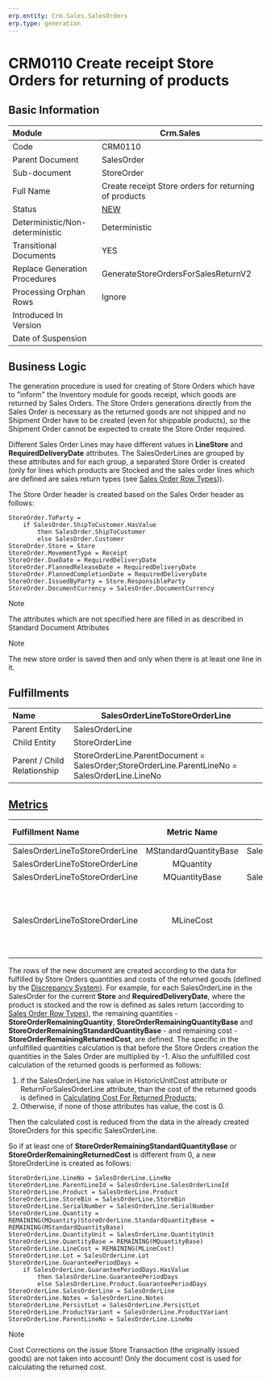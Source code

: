 ```yaml
---
erp.entity: Crm.Sales.SalesOrders
erp.type: generation
---
```


# CRM0110 Create receipt Store Orders for returning of products

## Basic Information

| Module                          | Crm.Sales                                                    |
| :------------------------------ | ------------------------------------------------------------ |
| Code                            | CRM0110                                                      |
| Parent Document                 | SalesOrder                                                   |
| Sub-document                    | StoreOrder                                                   |
| Full Name                       | Create receipt Store orders for returning of products        |
| Status                          | [NEW](https://enterpriseone.atlassian.net/wiki/spaces/techdoc/pages/215777330/Generation+Procedures+Lifetime+Stages) |
| Deterministic/Non-deterministic | Deterministic                                                |
| Transitional Documents          | YES                                                          |
| Replace Generation Procedures   | GenerateStoreOrdersForSalesReturnV2 |
| Processing Orphan Rows          | Ignore                                                       |
| Introduced In Version           |                                                              |
| Date of Suspension              |                                                              |

## Business Logic

The generation procedure is used for creating of Store Orders which have to "inform" the Inventory module for goods receipt, which goods are returned by Sales Orders. The Store Orders generations directly from the Sales Order is necessary as the returned goods are not shipped and no Shipment Order have to be created (even for shippable products), so the Shipment Order cannot be expected to create the Store Order required.

Different Sales Order Lines may have different values in **LineStore** and **RequiredDeliveryDate** attributes. The SalesOrderLines are grouped by these attributes and for each group, a separated Store Order is created (only for lines which products are Stocked and the sales order lines which are defined are sales return types (see [Sales Order Row Types](https://olddocs.erp.net/tech/sales-order-row-types-82608171.html))).

The Store Order header is created based on the Sales Order header as follows:

```
StoreOrder.ToParty = 
    if SalesOrder.ShipToCustomer.HasValue 
        then SalesOrder.ShipToCustomer 
        else SalesOrder.Customer
StoreOrder.Store = Store
StoreOrder.MovementType = Receipt
StoreOrder.DueDate = RequiredDeliveryDate
StoreOrder.PlannedReleaseDate = RequiredDeliveryDate
StoreOrder.PlannedCompletionDate = RequiredDeliveryDate
StoreOrder.IssuedByParty = Store.ResponsibleParty
StoreOrder.DocumentCurrency = SalesOrder.DocumentCurrency
```
> [!Note]
> The attributes which are not specified here are filled in as described in Standard Document Attributes

> [!Note]
> The new store order is saved then and only when there is at least one line in it.

## Fulfillments

| Name                        | SalesOrderLineToStoreOrderLine                               |
| :-------------------------- | ------------------------------------------------------------ |
| Parent Entity               | SalesOrderLine                                               |
| Child Entity                | StoreOrderLine                                               |
| Parent / Child Relationship | StoreOrderLine.ParentDocument = SalesOrder;StoreOrderLine.ParentLineNo = SalesOrderLine.LineNo |

## [Metrics](../reference/metrics.md)

| Fulfillment Name               |      Metric Name      |              Measurement Unit              | Parent Value                                                 | Child Value                         | New Record |
| :----------------------------- | :-------------------: | :----------------------------------------: | :----------------------------------------------------------- | :---------------------------------- | :--------- |
| SalesOrderLineToStoreOrderLine | MStandardQuantityBase | SalesOrderLine.Product.BaseMeasurementUnit | SalesOrderLine.StandardQuantityBase                          | StoreOrderLine.StandardQuantityBase | YES        |
| SalesOrderLineToStoreOrderLine |       MQuantity       |        SalesOrderLine.QuantityUnit         | SalesOrderLine.Quantity                                      | StoreOrderLine.Quantity             | NO         |
| SalesOrderLineToStoreOrderLine |     MQuantityBase     | SalesOrderLine.Product.BaseMeasurementUnit | SalesOrderLine.QuantityBase                                  | StoreOrderLine.QuantityBase         | NO         |
| SalesOrderLineToStoreOrderLine |       MLineCost       |        SalesOrder.DocumentCurrency         | if (SalesOrderLine.HistoricUnitCost != null)    SalesOrderLine.HistoricUnitCost * SalesOrderLine.Quantityelse    SUM(StoreTransactionLines[ParentStoreOrderLine.SalesOrderLine == SalesOrderLine.ReturnForSalesOrderLine].LineDocumentCost) * SalesOrderLine.Quantity / SUM(StoreTransactionLines[ParentStoreOrderLine.SalesOrderLine == SalesOrderLine.ReturnForSalesOrderLine].Quantity) | StoreOrderLine.LineCost             | YES        |

The rows of the new document are created according to the data for fulfilled by Store Orders quantities and costs of the returned goods (defined by the [Discrepancy System](https://olddocs.erp.net/tech/discrepancy-system-22380546.html)). 
For example, for each SalesOrderLine in the SalesOrder for the current **Store** and **RequiredDeliveryDate**, where the product is stocked and the row is defined as sales return (according to [Sales Order Row Types](https://olddocs.erp.net/tech/sales-order-row-types-82608171.html)), the remaining quantities - **StoreOrderRemainingQuantity**, **StoreOrderRemainingQuantityBase** and **StoreOrderRemainingStandardQuantityBase** - and remaining cost - **StoreOrderRemainingReturnedCost**, are defined.
The specific in the unfulfilled quantities calculation is that before the Store Orders creation the quantities in the Sales Order are multiplied by -1. Also the unfulfilled cost calculation of the returned goods is performed as follows:

1. if the SalesOrderLine has value in HistoricUnitCost attribute or ReturnForSalesOrderLine attribute, than the cost of the returned goods is defined in [Calculating Cost For Returned Products](https://olddocs.erp.net/tech/calculating-cost-for-returned-products-26443795.html);
2. Otherwise, if none of those attributes has value, the cost is 0.

Then the calculated cost is reduced from the data in the already created StoreOrders for this specific SalesOrderLine.

So if at least one of **StoreOrderRemainingStandardQuantityBase** or **StoreOrderRemainingReturnedCost** is different from 0, a new StoreOrderLine is created as follows:

```
StoreOrderLine.LineNo = SalesOrderLine.LineNo
StoreOrderLine.ParentLineId = SalesOrderLine.SalesOrderLineId
StoreOrderLine.Product = SalesOrderLine.Product
StoreOrderLine.StoreBin = SalesOrderLine.StoreBin
StoreOrderLine.SerialNumber = SalesOrderLine.SerialNumber
StoreOrderLine.Quantity = REMAINING(MQuantity)StoreOrderLine.StandardQuantityBase = REMAINING(MStandardQuantityBase)
StoreOrderLine.QuantityUnit = SalesOrderLine.QuantityUnit
StoreOrderLine.QuantityBase = REMAINING(MQuantityBase)
StoreOrderLine.LineCost = REMAINING(MLineCost)
StoreOrderLine.Lot = SalesOrderLine.Lot
StoreOrderLine.GuaranteePeriodDays = 
    if SalesOrderLine.GuaranteePeriodDays.HasValue 
        then SalesOrderLine.GuaranteePeriodDays 
        else SalesOrderLine.Product.GuaranteePeriodDays
StoreOrderLine.SalesOrderLine = SalesOrderLine
StoreOrderLine.Notes = SalesOrderLine.Notes
StoreOrderLine.PersistLot = SalesOrderLine.PersistLot
StoreOrderLine.ProductVariant = SalesOrderLine.ProductVariant
StoreOrderLine.ParentLineNo = SalesOrderLine.LineNo
```
> [!Note]
> Cost Corrections on the issue Store Transaction (the originally issued goods) are not taken into account! Only the document cost is used for calculating the returned cost.
